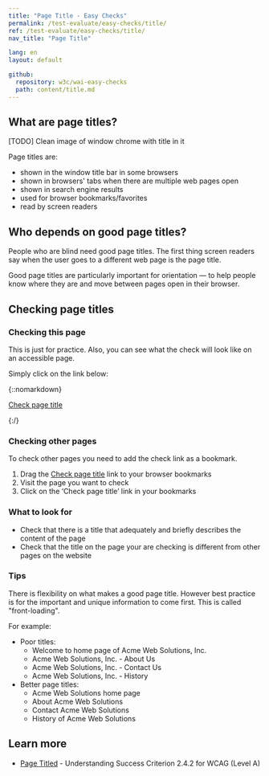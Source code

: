 ```yaml
---
title: "Page Title - Easy Checks"
permalink: /test-evaluate/easy-checks/title/
ref: /test-evaluate/easy-checks/title/
nav_title: "Page Title"

lang: en
layout: default

github:
  repository: w3c/wai-easy-checks
  path: content/title.md
---
```


## What are page titles?

[TODO] Clean image of window chrome with title in it

Page titles are:
*   shown in the window title bar in some browsers
*   shown in browsers' tabs when there are multiple web pages open
*   shown in search engine results
*   used for browser bookmarks/favorites
*   read by screen readers

## Who depends on good page titles?

People who are blind need good page titles. The first thing screen readers say when the user goes to a different web page is the page title.

Good page titles are particularly important for orientation — to help people know where they are and move between pages open in their browser.

## Checking page titles

### Checking this page

This is just for practice. Also, you can see what the check will look like on an accessible page.

Simply click on the link below:

{::nomarkdown}
<p>
  <a class="button active" href="javascript:void%20function(){(el=document.querySelector(%22%23wai-styles%22))%26%26el.remove(),(el=document.querySelector(%22%23wai-info-box%22))%26%26el.remove(),document.querySelector(%22body%22).insertAdjacentHTML(%22afterbegin%22,%22%3Cstyle%20id='wai-styles'%3E%23wai-info-box{position:fixed;width:40%25;top:40%25;left:50%25;transform:translate(-50%25,-50%25);z-index:1000;color:black;font-family:Noto%20Sans,Trebuchet%20MS,Helvetica%20Neue,Arial,sans-serif}aside{border:solid%201px%20%23ddd;background-color:%23fff;box-shadow:0%204px%208px%200%20rgba(0,0,0,0.2),0%206px%2020px%200%20rgba(0,0,0,0.19);}%23wai-info-box%20header{font-weight:700;background-color:%23f2f2f2;color:%23005a6a;padding:8px%2016px;}%23wai-info-box%20header%20a{float:right;text-decoration:none}%23wai-info-box%20div{padding:8px%2016px;}%23title-message%20div%20span{font-weight:500;}%3C/style%3E%22);var%20a=%22%22;a+=document.title%3F%22\%22%3Cspan%3E%22+document.title+%22%3C/span%3E%22:%22Page%20title%20is%20missing%22,document.querySelector(%22body%22).insertAdjacentHTML(%22afterbegin%22,%22%3Caside%20id=\%22wai-info-box\%22%20tabindex=\%22-1\%22%3E%3Cheader%3EPage%20Title%3Ca%20href=\%22javascript:document.querySelector('%23wai-info-box').remove();\%22%20aria-label=\%22dismiss\%22%3EX%3C/a%3E%3C/header%3E%3Cdiv%3E%22+a+%22%3Cp%3EFind%20out%20more%20about%20%3Ca%20href=\%22https://www.w3.org/wai/easy-checks/title/\%22%3EChecking%20Page%20Title%3C/a%3E%3C/div%3E%3C/aside%3E%22),document.getElementById(%22wai-info-box%22).focus()}();">Check page title</a>
</p>
{:/}

### Checking other pages

To check other pages you need to add the check link as a bookmark.

1. Drag the <a class="button active" href="javascript:void%20function(){(el=document.querySelector(%22%23wai-styles%22))%26%26el.remove(),(el=document.querySelector(%22%23wai-info-box%22))%26%26el.remove(),document.querySelector(%22body%22).insertAdjacentHTML(%22afterbegin%22,%22%3Cstyle%20id='wai-styles'%3E%23wai-info-box{position:fixed;width:40%25;top:40%25;left:50%25;transform:translate(-50%25,-50%25);z-index:1000;color:black;font-family:Noto%20Sans,Trebuchet%20MS,Helvetica%20Neue,Arial,sans-serif}aside{border:solid%201px%20%23ddd;background-color:%23fff;box-shadow:0%204px%208px%200%20rgba(0,0,0,0.2),0%206px%2020px%200%20rgba(0,0,0,0.19);}%23wai-info-box%20header{font-weight:700;background-color:%23f2f2f2;color:%23005a6a;padding:8px%2016px;}%23wai-info-box%20header%20a{float:right;text-decoration:none}%23wai-info-box%20div{padding:8px%2016px;}%23title-message%20div%20span{font-weight:500;}%3C/style%3E%22);var%20a=%22%22;a+=document.title%3F%22\%22%3Cspan%3E%22+document.title+%22%3C/span%3E%22:%22Page%20title%20is%20missing%22,document.querySelector(%22body%22).insertAdjacentHTML(%22afterbegin%22,%22%3Caside%20id=\%22wai-info-box\%22%20tabindex=\%22-1\%22%3E%3Cheader%3EPage%20Title%3Ca%20href=\%22javascript:document.querySelector('%23wai-info-box').remove();\%22%20aria-label=\%22dismiss\%22%3EX%3C/a%3E%3C/header%3E%3Cdiv%3E%22+a+%22%3Cp%3EFind%20out%20more%20about%20%3Ca%20href=\%22https://www.w3.org/wai/easy-checks/title/\%22%3EChecking%20Page%20Title%3C/a%3E%3C/div%3E%3C/aside%3E%22),document.getElementById(%22wai-info-box%22).focus()}();">Check page title</a> link to your browser bookmarks
2. Visit the page you want to check
3. Click on the ‘Check page title’ link in your bookmarks

### What to look for

* Check that there is a title that adequately and briefly describes the content of the page
* Check that the title on the page your are checking is different from other pages on the website

### Tips

There is flexibility on what makes a good page title. However best practice is for the important and unique information to come first. This is called "front-loading".

For example:

* Poor titles:
  * Welcome to home page of Acme Web Solutions, Inc.
  * Acme Web Solutions, Inc. - About Us
  * Acme Web Solutions, Inc. - Contact Us
  * Acme Web Solutions, Inc. - History
* Better page titles:
  * Acme Web Solutions home page
  * About Acme Web Solutions
  * Contact Acme Web Solutions
  * History of Acme Web Solutions

## Learn more

* [Page Titled](https://www.w3.org/WAI/WCAG22/Understanding/page-titled.html) - Understanding Success Criterion 2.4.2 for WCAG (Level A)
